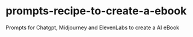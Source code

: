# prompts-recipe-to-create-a-ebook
Prompts for Chatgpt, Midjourney and ElevenLabs to create a AI eBook

